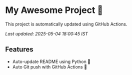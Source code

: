 # My Awesome Project 🚀

This project is automatically updated using GitHub Actions.

_Last updated: 2025-05-04 18:00:45 IST_

## Features
- Auto-update README using Python 🐍
- Auto Git push with GitHub Actions 🤖
